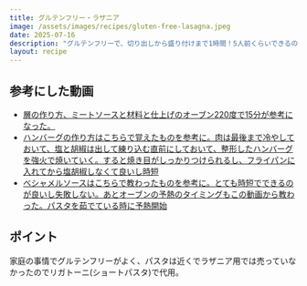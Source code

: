 ```yaml
---
title: グルテンフリー・ラザニア
image: /assets/images/recipes/gluten-free-lasagna.jpeg
date: 2025-07-16
description: "グルテンフリーで、切り出しから盛り付けまで1時間！5人前くらいできるので、作り置きもできる"
layout: recipe
---
```


## 参考にした動画

- [層の作り方、ミートソースと材料と仕上げのオーブン220度で15分が参考になった。](https://youtu.be/HTWmOM36fI8?si=Tv1HTa1HFqoPPapM)
- [ハンバーグの作り方はこちらで覚えたものを参考に。肉は最後まで冷やしておいて、塩と胡椒は出して練り込む直前にしておいて、整形したハンバーグを強火で焼いていく。すると焼き目がしっかりつけられるし、フライパンに入れてから塩胡椒しなくて良いし時短](https://youtu.be/__rIsth1NwA?si=wxLQBJVl3m3rWKtw)
- [ベシャメルソースはこちらで教わったものを参考に。とても時短でできるのが良いし失敗しない。あとオーブンの予熱のタイミングもこの動画から教わった。パスタを茹でている時に予熱開始](https://youtu.be/PvPrkpQncwg?si=rb7kYxkW96u9q-0C)

## ポイント

家庭の事情でグルテンフリーがよく、パスタは近くでラザニア用では売っていなかったのでリガトーニ(ショートパスタ)で代用。
